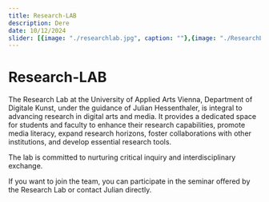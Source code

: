 ```yaml
---
title: Research-LAB
description: Dere
date: 10/12/2024
slider: [{image: "./researchlab.jpg", caption: ""},{image: "./ResearchLab01.jpg", caption: ""}, {image: "./ResearchLab02.jpg", caption: ""},]
---
```

# Research-LAB

The Research Lab at the University of Applied Arts Vienna, Department of Digitale Kunst, under the guidance of Julian Hessenthaler, is integral to advancing research in digital arts and media. It provides a dedicated space for students and faculty to enhance their research capabilities, promote media literacy, expand research horizons, foster collaborations with other institutions, and develop essential research tools.

The lab is committed to nurturing critical inquiry and interdisciplinary exchange. 

If you want to join the team, you can participate in the seminar offered by the Research Lab or contact Julian directly.
